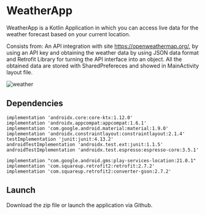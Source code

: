 # WeatherApp

WeatherApp is a Kotlin Application in which you can access live data for the weather forecast based on your current location.

Consists from:
An API integration with site https://openweathermap.org/, by using an API key and obtaining the weather data by using JSON data format and Retrofit Library for turning the API interface into an object.
All the obtained data are stored with SharedPrefereces and showed in MainActivity layout file.

![weather](https://github.com/ThanosArab/WeatherApp/assets/75016979/7f7a5e60-96aa-4dd9-9235-ee3aa74782d8)


## Dependencies
   
    implementation 'androidx.core:core-ktx:1.12.0'
    implementation 'androidx.appcompat:appcompat:1.6.1'
    implementation 'com.google.android.material:material:1.9.0'
    implementation 'androidx.constraintlayout:constraintlayout:2.1.4'
    testImplementation 'junit:junit:4.13.2'
    androidTestImplementation 'androidx.test.ext:junit:1.1.5'
    androidTestImplementation 'androidx.test.espresso:espresso-core:3.5.1'

    implementation "com.google.android.gms:play-services-location:21.0.1"
    implementation 'com.squareup.retrofit2:retrofit:2.7.2'
    implementation 'com.squareup.retrofit2:converter-gson:2.7.2'

## Launch

Download the zip file or launch the application via Github.
